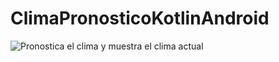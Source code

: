 # ClimaPronosticoKotlinAndroid

![Pronostica el clima y muestra el clima actual](https://firebasestorage.googleapis.com/v0/b/munayapp-2227b.appspot.com/o/kotlinweather%2F892shots_so.png?alt=media&token=7bb37e2c-0ed5-4b81-bec7-aaa78943a927)
